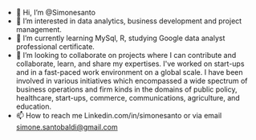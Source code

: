 - 👋 Hi, I’m @Simonesanto 
- 👀 I’m interested in data analytics, business development and project management.
- 🌱 I’m currently learning MySql, R, studying Google data analyst professional certificate.
- 💞️ I’m looking to collaborate on projects where I can contribute and collaborate, learn, and share my expertises. I've worked on start-ups and in a fast-paced work environment on a global scale. I have been involved in various initiatives which encompassed a wide spectrum of business operations and firm kinds in the domains of public policy, healthcare, start-ups, commerce, communications, agriculture, and education.
- 📫 How to reach me Linkedin.com/in/simonesanto or via email simone.santobaldi@gmail.com

<!---
Simonesanto/Simonesanto is a ✨ special ✨ repository because its `README.md` (this file) appears on your GitHub profile.
You can click the Preview link to take a look at your changes.
--->
